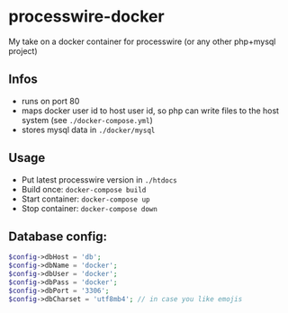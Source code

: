# processwire-docker
My take on a docker container for processwire (or any other php+mysql project)

## Infos 

* runs on port 80
* maps docker user id to host user id, so php can write files to the host system (see `./docker-compose.yml`)
* stores mysql data in `./docker/mysql`

## Usage 

* Put latest processwire version in `./htdocs`
* Build once: `docker-compose build`
* Start container: `docker-compose up`
* Stop container: `docker-compose down`

## Database config:

```php 
$config->dbHost = 'db';
$config->dbName = 'docker';
$config->dbUser = 'docker';
$config->dbPass = 'docker';
$config->dbPort = '3306';
$config->dbCharset = 'utf8mb4'; // in case you like emojis
```